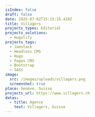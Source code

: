 ```yaml
---
isIndex: false
draft: false
date: 2025-07-02T15:15:15.410Z
title: Villagers
projects_types: Editorial
projects_solutions:
  - Hugolify
projects_tags:
  - Jamstack
  - Headless CMS
  - Hugo
  - Pages CMS
  - Bootstrap
  - SASS
image:
  src: /images/uploads/villagers.png
  screenshot: true
place: Genève, Suisse
projects_url: https://www.villagers.ch
datas:
  - title: Agence
    text: Villagers, Suisse
---
```


